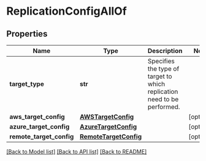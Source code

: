 # ReplicationConfigAllOf


## Properties
Name | Type | Description | Notes
------------ | ------------- | ------------- | -------------
**target_type** | **str** | Specifies the type of target to which replication need to be performed. | 
**aws_target_config** | [**AWSTargetConfig**](AWSTargetConfig.md) |  | [optional] 
**azure_target_config** | [**AzureTargetConfig**](AzureTargetConfig.md) |  | [optional] 
**remote_target_config** | [**RemoteTargetConfig**](RemoteTargetConfig.md) |  | [optional] 

[[Back to Model list]](../README.md#documentation-for-models) [[Back to API list]](../README.md#documentation-for-api-endpoints) [[Back to README]](../README.md)


